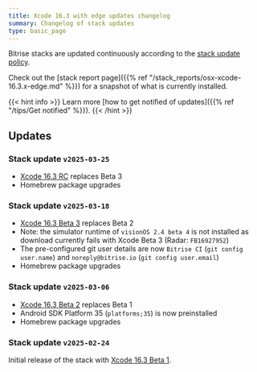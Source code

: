 ```yaml
---
title: Xcode 16.3 with edge updates changelog
summary: Changelog of stack updates
type: basic_page
---
```


Bitrise stacks are updated continuously according to the [stack update policy](https://devcenter.bitrise.io/en/infrastructure/build-stacks/stack-update-policy.html).

Check out the [stack report page]({{% ref "/stack_reports/osx-xcode-16.3.x-edge.md" %}}) for a snapshot of what is currently installed.

{{< hint info >}}
Learn more [how to get notified of updates]({{% ref "/tips/Get notified" %}}).
{{< /hint >}}

## Updates

### Stack update `v2025-03-25`

- [Xcode 16.3 RC](https://developer.apple.com/documentation/xcode-release-notes/xcode-16_3-release-notes) replaces Beta 3
- Homebrew package upgrades

### Stack update `v2025-03-18`

- [Xcode 16.3 Beta 3](https://developer.apple.com/documentation/xcode-release-notes/xcode-16_3-release-notes) replaces Beta 2
- Note: the simulator runtime of `visionOS 2.4 beta 4` is not installed as download currently fails with Xcode Beta 3 (Radar: `FB16927952`)
- The pre-configured git user details are now `Bitrise CI` (`git config user.name`) and `noreply@bitrise.io` (`git config user.email`)
- Homebrew package upgrades

### Stack update `v2025-03-06`

- [Xcode 16.3 Beta 2](https://developer.apple.com/documentation/xcode-release-notes/xcode-16_3-release-notes) replaces Beta 1
- Android SDK Platform 35 (`platforms;35`) is now preinstalled
- Homebrew package upgrades

### Stack update `v2025-02-24`

Initial release of the stack with [Xcode 16.3 Beta 1](https://developer.apple.com/documentation/xcode-release-notes/xcode-16_3-release-notes).


